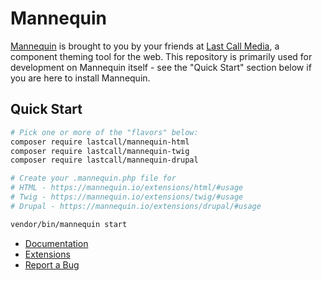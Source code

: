 Mannequin
========

[Mannequin](https://mannequin.io) is brought to you by your friends at [Last Call Media](https://www.lastcallmedia.com), a component theming tool for the web.  This repository is primarily used for development on Mannequin itself - see the "Quick Start" section below if you are here to install Mannequin.

Quick Start
-----------

```bash
# Pick one or more of the "flavors" below:
composer require lastcall/mannequin-html
composer require lastcall/mannequin-twig
composer require lastcall/mannequin-drupal

# Create your .mannequin.php file for
# HTML - https://mannequin.io/extensions/html/#usage
# Twig - https://mannequin.io/extensions/twig/#usage
# Drupal - https://mannequin.io/extensions/drupal/#usage

vendor/bin/mannequin start
```

* [Documentation](https://mannequin.io/#GetStarted)
* [Extensions](https://mannequin.io/#GetStarted)
* [Report a Bug](https://github.com/LastCallMedia/Mannequin/issues/new)
